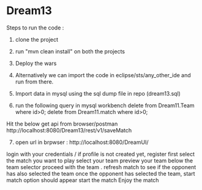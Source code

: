 # Dream13

Steps to run the code : 

1. clone the project
2. run "mvn clean install" on both the projects
3. Deploy the wars
4. Alternatively we can import the code in eclipse/sts/any_other_ide and run from there.
5. Import data in mysql using the sql dump file in repo (dream13.sql)

6. run the following query in mysql workbench
delete from Dream11.Team where id>0;
delete from Dream11.match where id>0;

Hit the below get api from browser/postman
http://localhost:8080/Dream13/rest/v1/saveMatch

7. open url in brpwser : 
http://localhost:8080/DreamUI/

login with your credentials / if profile is not created yet, register first
select the match you want to play
select your team
preview your team below the team selector
proceed with the team .
refresh match to see if the opponent has also selected the team
once the opponent has selected the team, start match option should appear
start the match 
Enjoy the match

